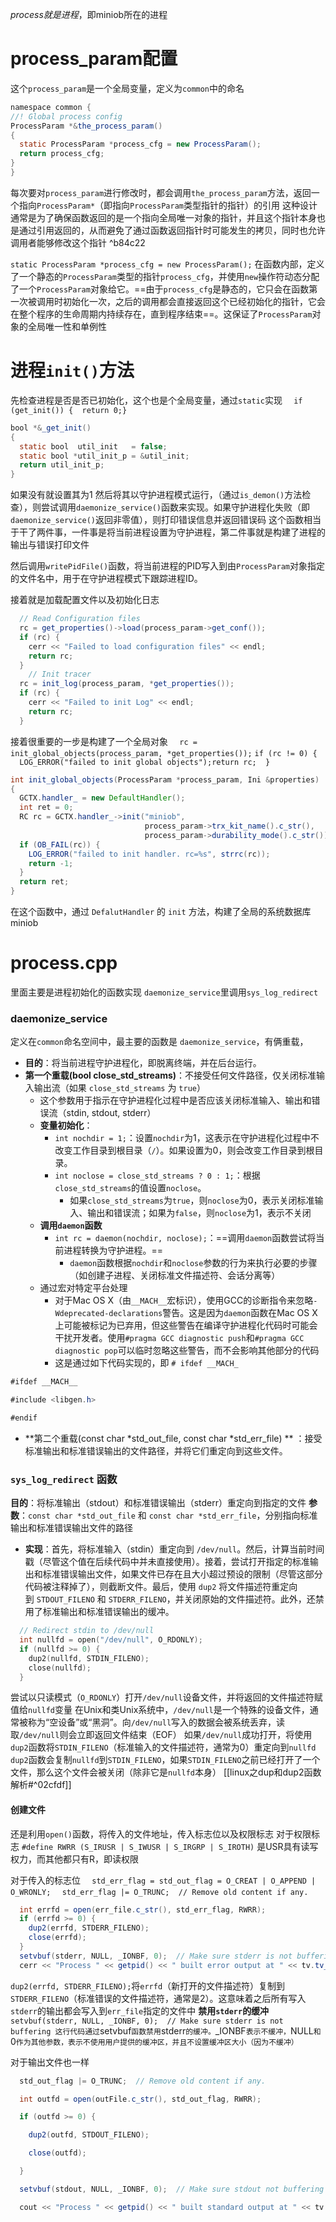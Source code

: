 *process就是进程*，即miniob所在的进程
# process_param配置
这个`process_param`是一个全局变量，定义为`common`中的命名
```java
namespace common {
//! Global process config
ProcessParam *&the_process_param()
{
  static ProcessParam *process_cfg = new ProcessParam();
  return process_cfg;
}
}
```
每次要对`process_param`进行修改时，都会调用`the_process_param`方法，返回一个指向`ProcessParam*`（即指向`ProcessParam`类型指针的指针）的引用
	这种设计通常是为了确保函数返回的是一个指向全局唯一对象的指针，并且这个指针本身也是通过引用返回的，从而避免了通过函数返回指针时可能发生的拷贝，同时也允许调用者能够修改这个指针 ^b84c22

`static ProcessParam *process_cfg = new ProcessParam();`
在函数内部，定义了一个静态的`ProcessParam`类型的指针`process_cfg`，并使用`new`操作符动态分配了一个`ProcessParam`对象给它。==由于`process_cfg`是静态的，它只会在函数第一次被调用时初始化一次，之后的调用都会直接返回这个已经初始化的指针，它会在整个程序的生命周期内持续存在，直到程序结束==。这保证了`ProcessParam`对象的全局唯一性和单例性



# 进程`init()`方法
先检查进程是否是否已初始化，这个也是个全局变量，通过`static`实现
`  if (get_init()) {  return 0;}`
```java
bool *&_get_init()
{
  static bool  util_init   = false;
  static bool *util_init_p = &util_init;
  return util_init_p;
}
```
如果没有就设置其为1
然后将其以守护进程模式运行，（通过`is_demon()`方法检查），则尝试调用`daemonize_service()`函数来实现。如果守护进程化失败（即`daemonize_service()`返回非零值），则打印错误信息并返回错误码
	这个函数相当于干了两件事，一件事是将当前进程设置为守护进程，第二件事就是构建了进程的输出与错误打印文件

然后调用`writePidFile()`函数，将当前进程的PID写入到由`ProcessParam`对象指定的文件名中，用于在守护进程模式下跟踪进程ID。

接着就是加载配置文件以及初始化日志
```JAVA
  // Read Configuration files
  rc = get_properties()->load(process_param->get_conf());
  if (rc) {
    cerr << "Failed to load configuration files" << endl;
    return rc;
  }
    // Init tracer
  rc = init_log(process_param, *get_properties());
  if (rc) {
    cerr << "Failed to init Log" << endl;
    return rc;
  }
```
接着很重要的一步是构建了一个全局对象
`  rc = init_global_objects(process_param, *get_properties());`
`if (rc != 0) {    LOG_ERROR("failed to init global objects");return rc;  }`
```java
int init_global_objects(ProcessParam *process_param, Ini &properties)
{
  GCTX.handler_ = new DefaultHandler();
  int ret = 0;
  RC rc = GCTX.handler_->init("miniob", 
                              process_param->trx_kit_name().c_str(),
                              process_param->durability_mode().c_str());
  if (OB_FAIL(rc)) {
    LOG_ERROR("failed to init handler. rc=%s", strrc(rc));
    return -1;
  }
  return ret;
}
```
在这个函数中，通过 `DefalutHandler` 的 `init` 方法，构建了全局的系统数据库 miniob
# process.cpp
里面主要是进程初始化的函数实现
`daemonize_service`里调用`sys_log_redirect`
### daemonize_service
定义在`common`命名空间中，最主要的函数是 `daemonize_service`，有俩重载，
- **目的**：将当前进程守护进程化，即脱离终端，并在后台运行。
- **第一个重载(bool close_std_streams)**：不接受任何文件路径，仅关闭标准输入输出流（如果 `close_std_streams` 为 `true`）
	- 这个参数用于指示在守护进程化过程中是否应该关闭标准输入、输出和错误流（stdin, stdout, stderr）
	- **变量初始化**：
		- `int nochdir = 1;`：设置`nochdir`为1，这表示在守护进程化过程中不改变工作目录到根目录（`/`）。如果设置为0，则会改变工作目录到根目录。
		- `int noclose = close_std_streams ? 0 : 1;`：根据`close_std_streams`的值设置`noclose`。
			- 如果`close_std_streams`为`true`，则`noclose`为0，表示关闭标准输入、输出和错误流；如果为`false`，则`noclose`为1，表示不关闭
	- **调用`daemon`函数**
		- `int rc = daemon(nochdir, noclose);`：==调用`daemon`函数尝试将当前进程转换为守护进程。==
			- `daemon`函数根据`nochdir`和`noclose`参数的行为来执行必要的步骤（如创建子进程、关闭标准文件描述符、会话分离等）
	- 通过宏对特定平台处理
		- 对于Mac OS X（由`__MACH__`宏标识），使用GCC的诊断指令来忽略`-Wdeprecated-declarations`警告。这是因为`daemon`函数在Mac OS X上可能被标记为已弃用，但这些警告在编译守护进程化代码时可能会干扰开发者。使用`#pragma GCC diagnostic push`和`#pragma GCC diagnostic pop`可以临时忽略这些警告，而不会影响其他部分的代码
		- 这是通过如下代码实现的，即 `# ifdef __MACH_`
```java
#ifdef __MACH__

#include <libgen.h>

#endif
```
- **第二个重载(const char *std_out_file, const char *std_err_file) ** ：接受标准输出和标准错误输出的文件路径，并将它们重定向到这些文件。

### `sys_log_redirect` 函数

**目的**：将标准输出（stdout）和标准错误输出（stderr）重定向到指定的文件
**参数**：`const char *std_out_file` 和 `const char *std_err_file`，分别指向标准输出和标准错误输出文件的路径
- **实现**：首先，将标准输入（stdin）重定向到 `/dev/null`。然后，计算当前时间戳（尽管这个值在后续代码中并未直接使用）。接着，尝试打开指定的标准输出和标准错误输出文件，如果文件已存在且大小超过预设的限制（尽管这部分代码被注释掉了），则截断文件。最后，使用 `dup2` 将文件描述符重定向到 `STDOUT_FILENO` 和 `STDERR_FILENO`，并关闭原始的文件描述符。此外，还禁用了标准输出和标准错误输出的缓冲。

```c
  // Redirect stdin to /dev/null
  int nullfd = open("/dev/null", O_RDONLY);
  if (nullfd >= 0) {
    dup2(nullfd, STDIN_FILENO);
    close(nullfd);
  }
```
尝试以只读模式（`O_RDONLY`）打开`/dev/null`设备文件，并将返回的文件描述符赋值给`nullfd`变量
	在Unix和类Unix系统中，`/dev/null`是一个特殊的设备文件，通常被称为“空设备”或“黑洞”。向`/dev/null`写入的数据会被系统丢弃，读取`/dev/null`则会立即返回文件结束（EOF）
如果`/dev/null`成功打开，将使用`dup2`函数将`STDIN_FILENO`（标准输入的文件描述符，通常为0）重定向到`nullfd`
	`dup2`函数会复制`nullfd`到`STDIN_FILENO`，如果`STDIN_FILENO`之前已经打开了一个文件，那么这个文件会被关闭（除非它是`nullfd`本身）
[[linux之dup和dup2函数解析#^02cfdf]]


#### 创建文件

还是利用`open()`函数，将传入的文件地址，传入标志位以及权限标志
对于权限标志
`#define RWRR (S_IRUSR | S_IWUSR | S_IRGRP | S_IROTH)`
是USR具有读写权力，而其他都只有R，即读权限

对于传入的标志位
`  std_err_flag = std_out_flag = O_CREAT | O_APPEND | O_WRONLY;`
`  std_err_flag |= O_TRUNC;  // Remove old content if any.`

```JAVA
  int errfd = open(err_file.c_str(), std_err_flag, RWRR);
  if (errfd >= 0) {
    dup2(errfd, STDERR_FILENO);
    close(errfd);
  }
  setvbuf(stderr, NULL, _IONBF, 0);  // Make sure stderr is not buffering
  cerr << "Process " << getpid() << " built error output at " << tv.tv_sec << endl;
```
`dup2(errfd, STDERR_FILENO);`将`errfd`（新打开的文件描述符）复制到`STDERR_FILENO`（标准错误的文件描述符，通常是2）。这意味着之后所有写入`stderr`的输出都会写入到`err_file`指定的文件中
**禁用`stderr`的缓冲**
`setvbuf(stderr, NULL, _IONBF, 0);  // Make sure stderr is not buffering
这行代码通过`setvbuf`函数禁用`stderr`的缓冲。`_IONBF`表示不缓冲，`NULL`和`0`作为其他参数，表示不使用用户提供的缓冲区，并且不设置缓冲区大小（因为不缓冲）
`

对于输出文件也一样
```java
  std_out_flag |= O_TRUNC;  // Remove old content if any.

  int outfd = open(outFile.c_str(), std_out_flag, RWRR);

  if (outfd >= 0) {

    dup2(outfd, STDOUT_FILENO);

    close(outfd);

  }

  setvbuf(stdout, NULL, _IONBF, 0);  // Make sure stdout not buffering

  cout << "Process " << getpid() << " built standard output at " << tv.tv_sec << endl;
```